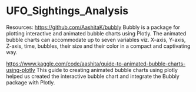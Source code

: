 # UFO_Sightings_Analysis




Resources:
https://github.com/AashitaK/bubbly
Bubbly is a package for plotting interactive and animated bubble charts using Plotly. The animated bubble charts can accommodate up to seven variables viz. X-axis, Y-axis, Z-axis, time, bubbles, their size and their color in a compact and captivating way. 

https://www.kaggle.com/code/aashita/guide-to-animated-bubble-charts-using-plotly
This guide to creating animated bubble charts using plotly helped us created the interactive bubble chart and integrate the Bubbly package with Plotly. 
